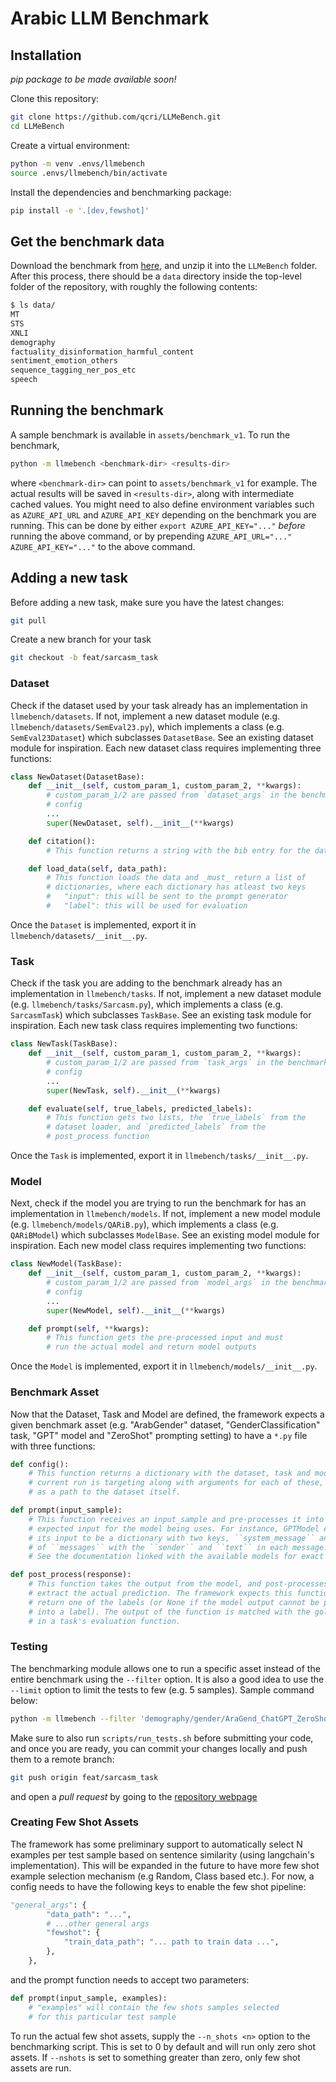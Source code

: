 # Arabic LLM Benchmark

## Installation
*pip package to be made available soon!*

Clone this repository:
```bash
git clone https://github.com/qcri/LLMeBench.git
cd LLMeBench
```

Create a virtual environment:
```bash
python -m venv .envs/llmebench
source .envs/llmebench/bin/activate
```

Install the dependencies and benchmarking package:
```bash
pip install -e '.[dev,fewshot]'
```

## Get the benchmark data
Download the benchmark from [here](https://neurox.qcri.org/projects/llmebench/arabic_llm_benchmark_data.zip), and unzip it into the `LLMeBench` folder. After this process, there should be a `data` directory inside the top-level folder of the repository, with roughly the following contents:

```bash
$ ls data/
MT
STS
XNLI
demography
factuality_disinformation_harmful_content
sentiment_emotion_others
sequence_tagging_ner_pos_etc
speech
```

## Running the benchmark
A sample benchmark is available in `assets/benchmark_v1`. To run the benchmark,

```bash
python -m llmebench <benchmark-dir> <results-dir>
```

where `<benchmark-dir>` can point to `assets/benchmark_v1` for example. The
actual results will be saved in `<results-dir>`, along with intermediate cached values. You might need to also define environment variables such as `AZURE_API_URL` and `AZURE_API_KEY` depending on the benchmark you are running. This can be done by either `export AZURE_API_KEY="..."` _before_ running the above command, or by prepending `AZURE_API_URL="..." AZURE_API_KEY="..."` to the above command.

## Adding a new task
Before adding a new task, make sure you have the latest changes:

```bash
git pull
```

Create a new branch for your task
```bash
git checkout -b feat/sarcasm_task
```

### Dataset
Check if the dataset used by your task already has an implementation in `llmebench/datasets`. If not, implement a new dataset module (e.g. `llmebench/datasets/SemEval23.py`), which implements a class (e.g. `SemEval23Dataset`) which subclasses `DatasetBase`. See an existing dataset module for inspiration. Each new dataset class requires implementing three functions:

```python
class NewDataset(DatasetBase):
	def __init__(self, custom_param_1, custom_param_2, **kwargs):
		# custom_param_1/2 are passed from `dataset_args` in the benchmark
		# config
		...
		super(NewDataset, self).__init__(**kwargs)

	def citation():
		# This function returns a string with the bib entry for the dataset

	def load_data(self, data_path):
		# This function loads the data and _must_ return a list of
		# dictionaries, where each dictionary has atleast two keys
		#   "input": this will be sent to the prompt generator
		#   "label": this will be used for evaluation
```

Once the `Dataset` is implemented, export it in `llmebench/datasets/__init__.py`.

### Task
Check if the task you are adding to the benchmark already has an implementation in `llmebench/tasks`. If not, implement a new dataset module (e.g. `llmebench/tasks/Sarcasm.py`), which implements a class (e.g. `SarcasmTask`) which subclasses `TaskBase`. See an existing task module for inspiration. Each new task class requires implementing two functions:

```python
class NewTask(TaskBase):
	def __init__(self, custom_param_1, custom_param_2, **kwargs):
		# custom_param_1/2 are passed from `task_args` in the benchmark
		# config
		...
		super(NewTask, self).__init__(**kwargs)

	def evaluate(self, true_labels, predicted_labels):
		# This function gets two lists, the `true_labels` from the
		# dataset loader, and `predicted_labels` from the
		# post_process function
```

Once the `Task` is implemented, export it in `llmebench/tasks/__init__.py`.

### Model
Next, check if the model you are trying to run the benchmark for has an implementation in `llmebench/models`. If not, implement a new model module (e.g. `llmebench/models/QARiB.py`), which implements a class (e.g. `QARiBModel`) which subclasses `ModelBase`. See an existing model module for inspiration. Each new model class requires implementing two functions:

```python
class NewModel(TaskBase):
	def __init__(self, custom_param_1, custom_param_2, **kwargs):
		# custom_param_1/2 are passed from `model_args` in the benchmark
		# config
		...
		super(NewModel, self).__init__(**kwargs)

	def prompt(self, **kwargs):
		# This function gets the pre-processed input and must
		# run the actual model and return model outputs
```

Once the `Model` is implemented, export it in `llmebench/models/__init__.py`.

### Benchmark Asset
Now that the Dataset, Task and Model are defined, the framework expects a given benchmark asset (e.g. "ArabGender" dataset, "GenderClassification" task, "GPT" model and "ZeroShot" prompting setting) to have a `*.py` file with three functions:

```python
def config():
	# This function returns a dictionary with the dataset, task and model the
	# current run is targeting along with arguments for each of these, as well
	# as a path to the dataset itself.

def prompt(input_sample):
	# This function receives an input_sample and pre-processes it into the
	# expected input for the model being uses. For instance, GPTModel expects
	# its input to be a dictionary with two keys, ``system_message`` and a list
	# of ``messages`` with the ``sender`` and ``text`` in each message.
	# See the documentation linked with the available models for exact specifications

def post_process(response):
	# This function takes the output from the model, and post-processes it to
	# extract the actual prediction. The framework expects this function to
	# return one of the labels (or None if the model output cannot be parsed
	# into a label). The output of the function is matched with the gold label
	# in a task's evaluation function.
```

### Testing
The benchmarking module allows one to run a specific asset instead of the entire benchmark using the `--filter` option. It is also a good idea to use the `--limit` option to limit the tests to few (e.g. 5 samples). Sample command below:

```bash
python -m llmebench --filter 'demography/gender/AraGend_ChatGPT_ZeroShot' --limit 5 --ignore_cache <benchmark-dir> <results-dir>
```

Make sure to also run `scripts/run_tests.sh` before submitting your code, and once you are ready, you can commit your changes locally and push them to a remote branch:

```bash
git push origin feat/sarcasm_task
```

and open a _pull request_ by going to the [repository webpage](https://github.com/qcri/Arabic_LLM_Benchmark)

### Creating Few Shot Assets
The framework has some preliminary support to automatically select N examples per test sample based on sentence similarity (using langchain's implementation). This will be expanded in the future to have more few shot example selection mechanism (e.g Random, Class based etc.). For now, a config needs to have the following keys to enable the few shot pipeline:

```python
"general_args": {
        "data_path": "...",
        # ...other general args
        "fewshot": {
            "train_data_path": "... path to train data ...",
        },
    },
```

and the prompt function needs to accept two parameters:

```python
def prompt(input_sample, examples):
	# "examples" will contain the few shots samples selected
	# for this particular test sample
```

To run the actual few shot assets, supply the `--n_shots <n>` option to the benchmarking script. This is set to 0 by default and will run only zero shot assets. If `--nshots` is set to something greater than zero, only few shot assets are run.
